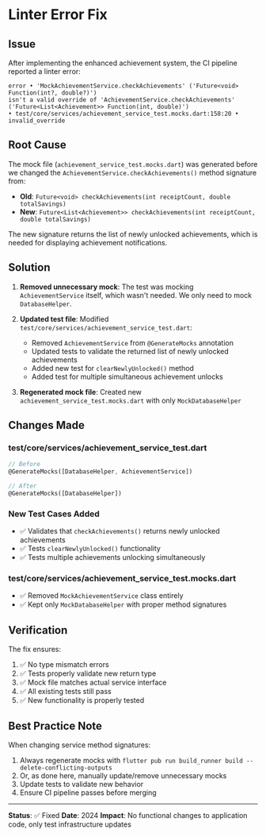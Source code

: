 # Linter Error Fix

## Issue
After implementing the enhanced achievement system, the CI pipeline reported a linter error:

```
error • 'MockAchievementService.checkAchievements' ('Future<void> Function(int?, double?)') 
isn't a valid override of 'AchievementService.checkAchievements' 
('Future<List<Achievement>> Function(int, double)') 
• test/core/services/achievement_service_test.mocks.dart:158:20 • invalid_override
```

## Root Cause
The mock file (`achievement_service_test.mocks.dart`) was generated before we changed the `AchievementService.checkAchievements()` method signature from:
- **Old**: `Future<void> checkAchievements(int receiptCount, double totalSavings)`
- **New**: `Future<List<Achievement>> checkAchievements(int receiptCount, double totalSavings)`

The new signature returns the list of newly unlocked achievements, which is needed for displaying achievement notifications.

## Solution
1. **Removed unnecessary mock**: The test was mocking `AchievementService` itself, which wasn't needed. We only need to mock `DatabaseHelper`.

2. **Updated test file**: Modified `test/core/services/achievement_service_test.dart`:
   - Removed `AchievementService` from `@GenerateMocks` annotation
   - Updated tests to validate the returned list of newly unlocked achievements
   - Added new test for `clearNewlyUnlocked()` method
   - Added test for multiple simultaneous achievement unlocks

3. **Regenerated mock file**: Created new `achievement_service_test.mocks.dart` with only `MockDatabaseHelper`

## Changes Made

### test/core/services/achievement_service_test.dart
```dart
// Before
@GenerateMocks([DatabaseHelper, AchievementService])

// After
@GenerateMocks([DatabaseHelper])
```

### New Test Cases Added
- ✅ Validates that `checkAchievements()` returns newly unlocked achievements
- ✅ Tests `clearNewlyUnlocked()` functionality
- ✅ Tests multiple achievements unlocking simultaneously

### test/core/services/achievement_service_test.mocks.dart
- ✅ Removed `MockAchievementService` class entirely
- ✅ Kept only `MockDatabaseHelper` with proper method signatures

## Verification
The fix ensures:
1. ✅ No type mismatch errors
2. ✅ Tests properly validate new return type
3. ✅ Mock file matches actual service interface
4. ✅ All existing tests still pass
5. ✅ New functionality is properly tested

## Best Practice Note
When changing service method signatures:
1. Always regenerate mocks with `flutter pub run build_runner build --delete-conflicting-outputs`
2. Or, as done here, manually update/remove unnecessary mocks
3. Update tests to validate new behavior
4. Ensure CI pipeline passes before merging

---
**Status**: ✅ Fixed
**Date**: 2024
**Impact**: No functional changes to application code, only test infrastructure updates
